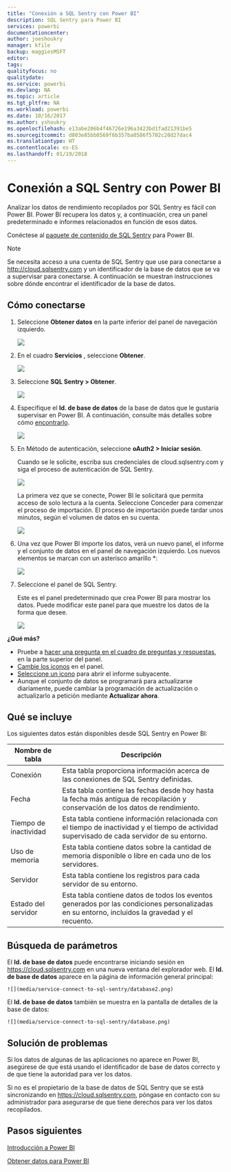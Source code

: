 ```yaml
---
title: "Conexión a SQL Sentry con Power BI"
description: SQL Sentry para Power BI
services: powerbi
documentationcenter: 
author: joeshoukry
manager: kfile
backup: maggiesMSFT
editor: 
tags: 
qualityfocus: no
qualitydate: 
ms.service: powerbi
ms.devlang: NA
ms.topic: article
ms.tgt_pltfrm: NA
ms.workload: powerbi
ms.date: 10/16/2017
ms.author: yshoukry
ms.openlocfilehash: e13abe206b4f46726e196a3423bd1fad21391be5
ms.sourcegitcommit: d803e85bb0569f6b357ba0586f5702c20d27dac4
ms.translationtype: HT
ms.contentlocale: es-ES
ms.lasthandoff: 01/19/2018
---
```

# <a name="connect-to-sql-sentry-with-power-bi"></a>Conexión a SQL Sentry con Power BI
Analizar los datos de rendimiento recopilados por SQL Sentry es fácil con Power BI. Power BI recupera los datos y, a continuación, crea un panel predeterminado e informes relacionados en función de esos datos.

Conéctese al [paquete de contenido de SQL Sentry](https://app.powerbi.com/groups/me/getdata/services/sql-sentry) para Power BI.

>[!NOTE]
>Se necesita acceso a una cuenta de SQL Sentry que use para conectarse a http://cloud.sqlsentry.com y un identificador de la base de datos que se va a supervisar para conectarse.  A continuación se muestran instrucciones sobre dónde encontrar el identificador de la base de datos.

## <a name="how-to-connect"></a>Cómo conectarse
1. Seleccione **Obtener datos** en la parte inferior del panel de navegación izquierdo.
   
   ![](media/service-connect-to-sql-sentry/pbi_getdata.png)
2. En el cuadro **Servicios** , seleccione **Obtener**.
   
   ![](media/service-connect-to-sql-sentry/pbi_getservices.png) 
3. Seleccione **SQL Sentry  \> Obtener**.
   
   ![](media/service-connect-to-sql-sentry/sqlsentry.png)
4. Especifique el **Id. de base de datos** de la base de datos que le gustaría supervisar en Power BI. A continuación, consulte más detalles sobre cómo [encontrarlo](#FindingParams).
   
   ![](media/service-connect-to-sql-sentry/img2400.png)
5. En Método de autenticación, seleccione **oAuth2 \> Iniciar sesión**.
   
   Cuando se le solicite, escriba sus credenciales de cloud.sqlsentry.com y siga el proceso de autenticación de SQL Sentry.
   
   ![](media/service-connect-to-sql-sentry/img6400.png)
   
   La primera vez que se conecte, Power BI le solicitará que permita acceso de solo lectura a la cuenta. Seleccione Conceder para comenzar el proceso de importación.  El proceso de importación puede tardar unos minutos, según el volumen de datos en su cuenta.
   
   ![](media/service-connect-to-sql-sentry/img7400.png)
6. Una vez que Power BI importe los datos, verá un nuevo panel, el informe y el conjunto de datos en el panel de navegación izquierdo. Los nuevos elementos se marcan con un asterisco amarillo \*:
   
   ![](media/service-connect-to-sql-sentry/img8200.png)
7. Seleccione el panel de SQL Sentry.
   
   Este es el panel predeterminado que crea Power BI para mostrar los datos. Puede modificar este panel para que muestre los datos de la forma que desee.
   
   ![](media/service-connect-to-sql-sentry/img9dashboard800.png)

**¿Qué más?**

* Pruebe a [hacer una pregunta en el cuadro de preguntas y respuestas](power-bi-q-and-a.md), en la parte superior del panel.
* [Cambie los iconos](service-dashboard-edit-tile.md) en el panel.
* [Seleccione un icono](service-dashboard-tiles.md) para abrir el informe subyacente.
* Aunque el conjunto de datos se programará para actualizarse diariamente, puede cambiar la programación de actualización o actualizarlo a petición mediante **Actualizar ahora**.

## <a name="whats-included"></a>Qué se incluye
Los siguientes datos están disponibles desde SQL Sentry en Power BI:

| Nombre de tabla | Descripción |
| --- | --- |
| Conexión |Esta tabla proporciona información acerca de las conexiones de SQL Sentry definidas. |
| Fecha<br /> |Esta tabla contiene las fechas desde hoy hasta la fecha más antigua de recopilación y conservación de los datos de rendimiento. |
| Tiempo de inactividad<br /> |Esta tabla contiene información relacionada con el tiempo de inactividad y el tiempo de actividad supervisado de cada servidor de su entorno. |
| Uso de memoria<br /> |Esta tabla contiene datos sobre la cantidad de memoria disponible o libre en cada uno de los servidores.<br /> |
| Servidor<br /> |Esta tabla contiene los registros para cada servidor de su entorno. |
| Estado del servidor<br /> |Esta tabla contiene datos de todos los eventos generados por las condiciones personalizadas en su entorno, incluidos la gravedad y el recuento. |

<a name="FindingParams"></a>

## <a name="finding-parameters"></a>Búsqueda de parámetros
El **Id. de base de datos** puede encontrarse iniciando sesión en <https://cloud.sqlsentry.com> en una nueva ventana del explorador web.  El **Id. de base de datos** aparece en la página de información general principal:

    ![](media/service-connect-to-sql-sentry/database2.png)

El **Id. de base de datos** también se muestra en la pantalla de detalles de la base de datos:

    ![](media/service-connect-to-sql-sentry/database.png)


## <a name="troubleshooting"></a>Solución de problemas
Si los datos de algunas de las aplicaciones no aparece en Power BI, asegúrese de que está usando el identificador de base de datos correcto y de que tiene la autoridad para ver los datos. 

Si no es el propietario de la base de datos de SQL Sentry que se está sincronizando en <https://cloud.sqlsentry.com>, póngase en contacto con su administrador para asegurarse de que tiene derechos para ver los datos recopilados.

## <a name="next-steps"></a>Pasos siguientes
[Introducción a Power BI](service-get-started.md)

[Obtener datos para Power BI](service-get-data.md)

